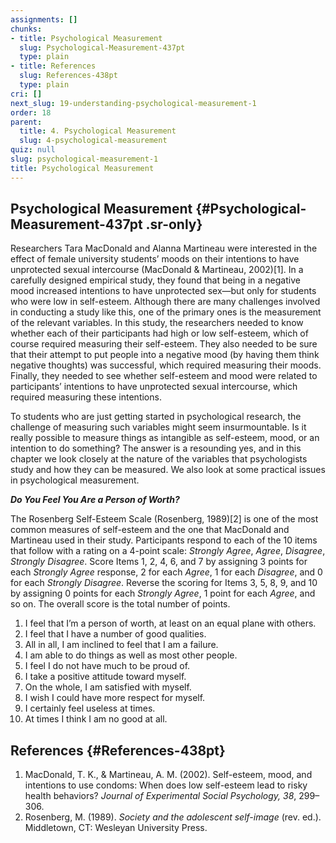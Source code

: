 ```yaml
---
assignments: []
chunks:
- title: Psychological Measurement
  slug: Psychological-Measurement-437pt
  type: plain
- title: References
  slug: References-438pt
  type: plain
cri: []
next_slug: 19-understanding-psychological-measurement-1
order: 18
parent:
  title: 4. Psychological Measurement
  slug: 4-psychological-measurement
quiz: null
slug: psychological-measurement-1
title: Psychological Measurement
---
```


## Psychological Measurement {#Psychological-Measurement-437pt .sr-only} 

Researchers Tara MacDonald and Alanna Martineau were interested in the effect of female university students’ moods on their intentions to have unprotected sexual intercourse (MacDonald & Martineau, 2002)\[1\]. In a carefully designed empirical study, they found that being in a negative mood increased intentions to have unprotected sex—but only for students who were low in self-esteem. Although there are many challenges involved in conducting a study like this, one of the primary ones is the measurement of the relevant variables. In this study, the researchers needed to know whether each of their participants had high or low self-esteem, which of course required measuring their self-esteem. They also needed to be sure that their attempt to put people into a negative mood (by having them think negative thoughts) was successful, which required measuring their moods. Finally, they needed to see whether self-esteem and mood were related to participants’ intentions to have unprotected sexual intercourse, which required measuring these intentions.  

To students who are just getting started in psychological research, the challenge of measuring such variables might seem insurmountable. Is it really possible to measure things as intangible as self-esteem, mood, or an intention to do something? The answer is a resounding yes, and in this chapter we look closely at the nature of the variables that psychologists study and how they can be measured. We also look at some practical issues in psychological measurement.

<i-callout>

_**Do You Feel You Are a Person of Worth?**_

The Rosenberg Self-Esteem Scale (Rosenberg, 1989)\[2\] is one of the most common measures of self-esteem and the one that MacDonald and Martineau used in their study. Participants respond to each of the 10 items that follow with a rating on a 4-point scale: _Strongly Agree_, _Agree_, _Disagree_, _Strongly Disagree_. Score Items 1, 2, 4, 6, and 7 by assigning 3 points for each _Strongly Agree_ response, 2 for each _Agree_, 1 for each _Disagree_, and 0 for each _Strongly Disagree_. Reverse the scoring for Items 3, 5, 8, 9, and 10 by assigning 0 points for each _Strongly Agree_, 1 point for each _Agree_, and so on. The overall score is the total number of points.

1.  I feel that I’m a person of worth, at least on an equal plane with others.
2.  I feel that I have a number of good qualities.
3.  All in all, I am inclined to feel that I am a failure.
4.  I am able to do things as well as most other people.
5.  I feel I do not have much to be proud of.
6.  I take a positive attitude toward myself.
7.  On the whole, I am satisfied with myself.
8.  I wish I could have more respect for myself.
9.  I certainly feel useless at times.
10. At times I think I am no good at all.

</i-callout>

## References {#References-438pt} 

1.  MacDonald, T. K., & Martineau, A. M. (2002). Self-esteem, mood, and intentions to use condoms: When does low self-esteem lead to risky health behaviors? _Journal of Experimental Social Psychology, 38_, 299–306.
2.  Rosenberg, M. (1989). _Society and the adolescent self-image_ (rev. ed.). Middletown, CT: Wesleyan University Press.

